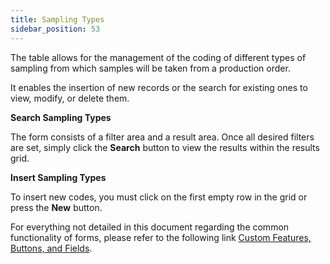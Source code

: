```yaml
---
title: Sampling Types 
sidebar_position: 53
---
```


The table allows for the management of the coding of different types of sampling from which samples will be taken from a production order.

It enables the insertion of new records or the search for existing ones to view, modify, or delete them.

**Search Sampling Types**

The form consists of a filter area and a result area. Once all desired filters are set, simply click the **Search** button to view the results within the results grid.

**Insert Sampling Types**

To insert new codes, you must click on the first empty row in the grid or press the **New** button.

For everything not detailed in this document regarding the common functionality of forms, please refer to the following link [Custom Features, Buttons, and Fields](/docs/guide/common).